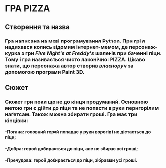 # ГРА **PIZZA**
## Створення та назва
### Гра написана на мові програмування **Python**. При грі я надихався колись відомим інтернет-мемом, де **персонаж-курка** з гри _Five Night's at Freddy's_ шаленів при баченні піци. Тому і гра називається чисто лаконічно: **PIZZA**. Цікаво знати, що персонажа автор створив _власноруч_ за допомогою програми **Paint 3D**.

## Сюжет
### Сюжет гри поки що не до кінця продуманий. Основною метою гри є дійти до піци та не попасти в руки пернгорілим наґетсам. Також можна збирати гроші. Гра має три кінцівки: 
#### -**Погана**: головний герой попадає у руки ворогів і не дістається до піци;
#### -**Добра**: герой добирається до піци, але не збирає всі гроші;
#### -**Пречудова**: герой добирається до піци, зібравши усі гроші.




